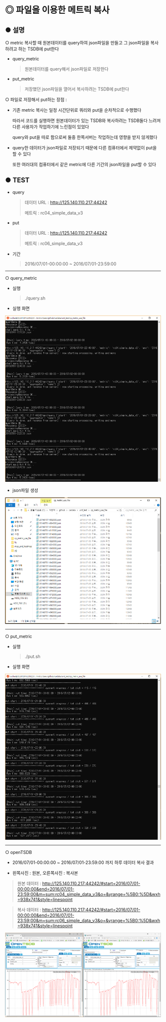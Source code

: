 # ◎ 파일을 이용한 메트릭 복사
## ● 설명
○ metric 복사할 때 원본데이터를 query하여 json파일을 만들고 그 json파일을 복사하려고 하는 TSDB에 put한다
 
- query_metric
  > 원본데이터를 query해서 json파일로 저장한다
- put_metric
  > 저장했던 json파일을 열어서 복사하려는 TSDB에 put한다

○ 파일로 저장해서 put하는 장점 : 

- 기존 metric 복사는 일정 시간단위로 쿼리와 put을 순차적으로 수행했다
  
  따라서 코드를 실행하면 원본데이터가 있는 TSDB와 복사하려는 TSDB둘다 느려져 다른 사용자가 작업하기에 느린점이 있었다
  
  query와 put을 따로 함으로써 둘중 한쪽서버는 작업하는데 영향을 받지 않게했다

- query한 데이터가 json파일로 저장되기 때문에 다른 컴퓨터에서 제약없이 put을 할 수 있다

  또한 여러대의 컴퓨터에서 같은 metric에 다른 기간의 json파일을 put할 수 있다 

## ● TEST
 
- query 
  > 데이터 URL : http://125.140.110.217:44242
  >
  > 메트릭 : rc04_simple_data_v3

- put
  > 데이터 URL : http://125.140.110.217:44242
  >
  > 메트릭 : rc06_simple_data_v3

- 기간
  > 2016/07/01-00:00:00 ~ 2016/07/01-23:59:00
----

○ query_metric 

- 실행

  > ./query.sh

- 실행 화면

![1](./image/1.PNG)


- json파일 생성

![2](./image/2.PNG)

----
○ put_metric

- 실행

  > ./put.sh

- 실행 화면

![3](./image/3.PNG)

----

○ openTSDB

- 2016/07/01-00:00:00 ~ 2016/07/01-23:59:00 까지 하루 데이터 복사 결과

- 왼쪽사진 : 원본, 오른쪽사진 : 복사본

> 원본 데이터 : http://125.140.110.217:44242/#start=2016/07/01-00:00:00&end=2016/07/01-23:59:00&m=sum:rc04_simple_data_v3&o=&yrange=%5B0:%5D&wxh=938x741&style=linespoint
 
> 복사 데이터 : http://125.140.110.217:44242/#start=2016/07/01-00:00:00&end=2016/07/01-23:59:00&m=sum:rc06_simple_data_v3&o=&yrange=%5B0:%5D&wxh=938x741&style=linespoint

![4](./image/4.PNG)

